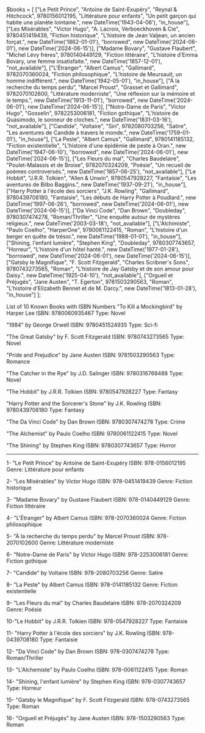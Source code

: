 $books = [
    ["Le Petit Prince", "Antoine de Saint-Exupéry", "Reynal & Hitchcock", 9780156012195, "Littérature pour enfants", "Un petit garçon qui habite une planète lointaine.", new DateTime('1943-04-06'), "in_house"],
    ["Les Misérables", "Victor Hugo", "A. Lacroix, Verboeckhoven & Cie", 9780451419439, "Fiction historique", "L'histoire de Jean Valjean, un ancien forçat.", new DateTime('1862-01-01'), "borrowed", new DateTime('2024-06-01'), new DateTime('2024-06-15')],
    ["Madame Bovary", "Gustave Flaubert", "Michel Lévy frères", 9780140449129, "Fiction littéraire", "L'histoire d'Emma Bovary, une femme insatisfaite.", new DateTime('1857-12-01'), "not_available"],
    ["L'Étranger", "Albert Camus", "Gallimard", 9782070360024, "Fiction philosophique", "L'histoire de Meursault, un homme indifférent.", new DateTime('1942-05-01'), "in_house"],
    ["À la recherche du temps perdu", "Marcel Proust", "Grasset et Gallimard", 9782070102600, "Littérature moderniste", "Une réflexion sur la mémoire et le temps.", new DateTime('1913-11-01'), "borrowed", new DateTime('2024-06-01'), new DateTime('2024-06-15')],
    ["Notre-Dame de Paris", "Victor Hugo", "Gosselin", 9782253006181, "Fiction gothique", "L'histoire de Quasimodo, le sonneur de cloches.", new DateTime('1831-03-16'), "not_available"],
    ["Candide", "Voltaire", "Siri", 9782080703256, "Satire", "Les aventures de Candide à travers le monde.", new DateTime('1759-01-01'), "in_house"],
    ["La Peste", "Albert Camus", "Gallimard", 9780141185132, "Fiction existentielle", "L'histoire d'une épidémie de peste à Oran.", new DateTime('1947-06-10'), "borrowed", new DateTime('2024-06-01'), new DateTime('2024-06-15')],
    ["Les Fleurs du mal", "Charles Baudelaire", "Poulet-Malassis et de Broise", 9782070324209, "Poésie", "Un recueil de poèmes controversés.", new DateTime('1857-06-25'), "not_available"],
    ["Le Hobbit", "J.R.R. Tolkien", "Allen & Unwin", 9780547928227, "Fantaisie", "Les aventures de Bilbo Baggins.", new DateTime('1937-09-21'), "in_house"],
    ["Harry Potter à l'école des sorciers", "J.K. Rowling", "Gallimard", 9780439708180, "Fantaisie", "Les débuts de Harry Potter à Poudlard.", new DateTime('1997-06-26'), "borrowed", new DateTime('2024-06-01'), new DateTime('2024-06-15')],
    ["Da Vinci Code", "Dan Brown", "Doubleday", 9780307474278, "Roman/Thriller", "Une enquête autour de mystères religieux.", new DateTime('2003-03-18'), "not_available"],
    ["L'Alchimiste", "Paulo Coelho", "HarperOne", 9780061122415, "Roman", "L'histoire d'un berger en quête de trésor.", new DateTime('1988-01-01'), "in_house"],
    ["Shining, l'enfant lumière", "Stephen King", "Doubleday", 9780307743657, "Horreur", "L'histoire d'un hôtel hanté.", new DateTime('1977-01-28'), "borrowed", new DateTime('2024-06-01'), new DateTime('2024-06-15')],
    ["Gatsby le Magnifique", "F. Scott Fitzgerald", "Charles Scribner's Sons", 9780743273565, "Roman", "L'histoire de Jay Gatsby et de son amour pour Daisy.", new DateTime('1925-04-10'), "not_available"],
    ["Orgueil et Préjugés", "Jane Austen", "T. Egerton", 9781503290563, "Roman", "L'histoire d'Elizabeth Bennet et de M. Darcy.", new DateTime('1813-01-28'), "in_house"]
];





List of 10 Known Books with ISBN Numbers
"To Kill a Mockingbird" by Harper Lee
ISBN: 9780060935467
Type: Novel

"1984" by George Orwell
ISBN: 9780451524935
Type: Sci-fi

"The Great Gatsby" by F. Scott Fitzgerald
ISBN: 9780743273565
Type: Novel

"Pride and Prejudice" by Jane Austen
ISBN: 9781503290563
Type: Romance

"The Catcher in the Rye" by J.D. Salinger
ISBN: 9780316769488
Type: Novel

"The Hobbit" by J.R.R. Tolkien
ISBN: 9780547928227
Type: Fantasy 

"Harry Potter and the Sorcerer's Stone" by J.K. Rowling
ISBN: 9780439708180
Type: Fantasy 

"The Da Vinci Code" by Dan Brown
ISBN: 9780307474278
Type: Crime

"The Alchemist" by Paulo Coelho
ISBN: 9780061122415
Type: Novel

"The Shining" by Stephen King
ISBN: 9780307743657
Type: Horror

-------------


1- "Le Petit Prince" by Antoine de Saint-Exupéry
ISBN: 978-0156012195
Genre: Littérature pour enfants

2- "Les Misérables" by Victor Hugo
ISBN: 978-0451419439
Genre: Fiction historique

3- "Madame Bovary" by Gustave Flaubert
ISBN: 978-0140449129
Genre: Fiction littéraire

4- "L'Étranger" by Albert Camus
ISBN: 978-2070360024
Genre: Fiction philosophique

5- "À la recherche du temps perdu" by Marcel Proust
ISBN: 978-2070102600
Genre: Littérature moderniste

6- "Notre-Dame de Paris" by Victor Hugo
ISBN: 978-2253006181
Genre: Fiction gothique

7- "Candide" by Voltaire
ISBN: 978-2080703256
Genre: Satire

8- "La Peste" by Albert Camus
ISBN: 978-0141185132
Genre: Fiction existentielle

9- "Les Fleurs du mal" by Charles Baudelaire
ISBN: 978-2070324209
Genre: Poésie

10-"Le Hobbit" by J.R.R. Tolkien
ISBN: 978-0547928227
Type: Fantaisie

11- "Harry Potter à l'école des sorciers" by J.K. Rowling
ISBN: 978-0439708180
Type: Fantaisie 

12- "Da Vinci Code" by Dan Brown
ISBN: 978-0307474278
Type: Roman/Thriller

13- "L'Alchemiste" by Paulo Coelho
ISBN: 978-0061122415
Type: Roman

14- "Shining, l'enfant lumière" by Stephen King
ISBN: 978-0307743657
Type: Horreur

15- "Gatsby le Magnifique" by F. Scott Fitzgerald
ISBN: 978-0743273565
Type: Roman

16- "Orgueil et Préjugés" by Jane Austen
ISBN: 978-1503290563
Type: Roman
